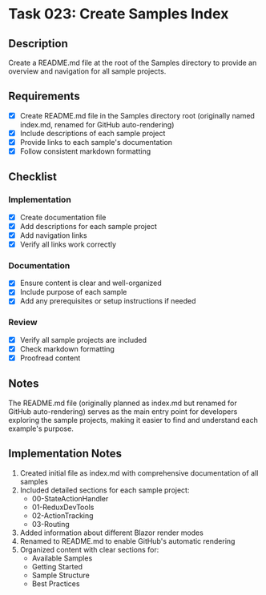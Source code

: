 # Task 023: Create Samples Index

## Description

Create a README.md file at the root of the Samples directory to provide an overview and navigation for all sample projects.

## Requirements

- [x] Create README.md file in the Samples directory root (originally named index.md, renamed for GitHub auto-rendering)
- [x] Include descriptions of each sample project
- [x] Provide links to each sample's documentation
- [x] Follow consistent markdown formatting

## Checklist

### Implementation
- [x] Create documentation file
- [x] Add descriptions for each sample project
- [x] Add navigation links
- [x] Verify all links work correctly

### Documentation
- [x] Ensure content is clear and well-organized
- [x] Include purpose of each sample
- [x] Add any prerequisites or setup instructions if needed

### Review
- [x] Verify all sample projects are included
- [x] Check markdown formatting
- [x] Proofread content

## Notes

The README.md file (originally planned as index.md but renamed for GitHub auto-rendering) serves as the main entry point for developers exploring the sample projects, making it easier to find and understand each example's purpose.

## Implementation Notes

1. Created initial file as index.md with comprehensive documentation of all samples
2. Included detailed sections for each sample project:
   - 00-StateActionHandler
   - 01-ReduxDevTools
   - 02-ActionTracking
   - 03-Routing
3. Added information about different Blazor render modes
4. Renamed to README.md to enable GitHub's automatic rendering
5. Organized content with clear sections for:
   - Available Samples
   - Getting Started
   - Sample Structure
   - Best Practices
